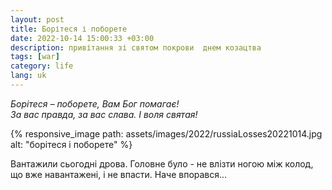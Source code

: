```yaml
---
layout: post
title: Борітеся і поборете
date: 2022-10-14 15:00:33 +03:00
description: привітання зі святом покрови  днем козацтва
tags: [war]
category: life
lang: uk
---
```


_Борітеся – поборете, Вам Бог помагає!_
<br/>
_За вас правда, за вас слава. І воля святая!_

{% responsive_image path: assets/images/2022/russiaLosses20221014.jpg alt: "борітеся і поборете" %}

Вантажили сьогодні дрова.
Головне було - не влізти ногою між колод, що вже навантажені, і не впасти. 
Наче впорався...
